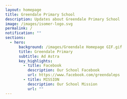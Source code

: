```yaml
---
layout: homepage
title: Greendale Primary School
description: Updates about Greendale Primary School
image: /images/isomer-logo.svg
permalink: /
notification: ""
sections:
  - hero:
      background: /images/Greendale Homepage GIF.gif
      title: Greendale Primary
      subtitle: Ad Astra
      key_highlights:
        - title: Facebook
          description: Our School Facebook
          url: https://www.facebook.com/greendaleps
        - title: MISSION
          description: Our School Mission
          url: ""
---
```


